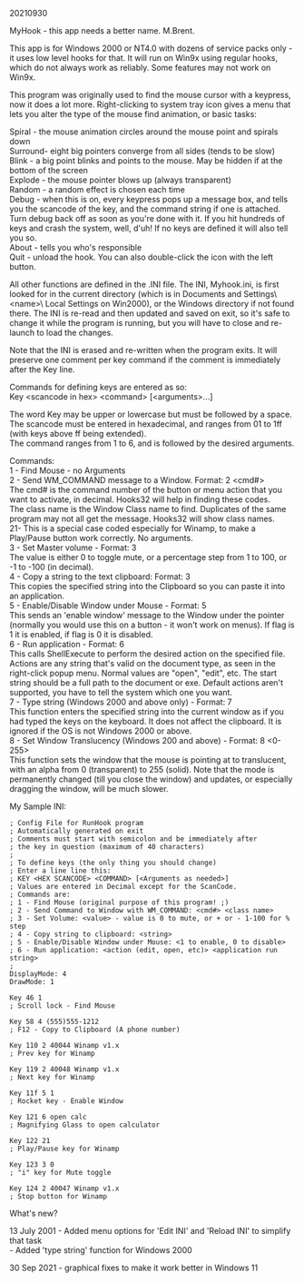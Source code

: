 20210930

MyHook - this app needs a better name. M.Brent.

This app is for Windows 2000 or NT4.0 with dozens of service packs only - 
it uses low level hooks for that. It will run on Win9x using regular hooks,
which do not always work as reliably. Some features may not work on Win9x.

This program was originally used to find the mouse cursor with a keypress, 
now it does a lot more. Right-clicking to system tray icon gives a menu 
that lets you alter the type of the mouse find animation, or basic tasks:

Spiral	- the mouse animation circles around the mouse point and spirals down\
Surround- eight big pointers converge from all sides (tends to be slow)\
Blink	- a big point blinks and points to the mouse. May be hidden if at the bottom of the screen\
Explode - the mouse pointer blows up (always transparent)\
Random	- a random effect is chosen each time\
Debug	- when this is on, every keypress pops up a message box, and tells you the scancode of the key, and the command string if one is attached. Turn debug back off as soon as you're done with it. If you hit hundreds of keys and crash the system, well, d'uh! If no keys are defined it will also tell you so.\
About	- tells you who's responsible\
Quit	- unload the hook. You can also double-click the icon with the left button.

All other functions are defined in the .INI file. The INI, Myhook.ini, is first 
looked for in the current directory (which is in Documents and Settings\\\<name\>\\
Local Settings on Win2000), or the Windows directory if not found there. The INI 
is re-read and then updated and saved on exit, so it's safe to change it while 
the program is running, but you will have to close and re-launch to load the 
changes.

Note that the INI is erased and re-written when the program exits. It will 
preserve one comment per key command if the comment is immediately after the 
Key line.

Commands for defining keys are entered as so:\
Key \<scancode in hex\> \<command\> [\<arguments\>...]

The word Key may be upper or lowercase but must be followed by a space.\
The scancode must be entered in hexadecimal, and ranges from 01 to 1ff (with keys above ff being extended).\
The command ranges from 1 to 6, and is followed by the desired arguments.

Commands:\
1 - Find Mouse - no Arguments\
2 - Send WM_COMMAND message to a Window. Format: 2 <cmd#> <class name>\
    The cmd# is the command number of the button or menu action that you want to activate, in decimal. Hooks32 will help in finding these codes.\
    The class name is the Window Class name to find. Duplicates of the same program may not all get the message. Hooks32 will show class names.\
21- This is a special case coded especially for Winamp, to make a Play/Pause button work correctly. No arguments.\
3 - Set Master volume - Format: 3 <value>\
    The value is either 0 to toggle mute, or a percentage step from 1 to 100, or -1 to -100 (in decimal).\
4 - Copy a string to the text clipboard: Format: 3 <String>\
    This copies the specified string into the Clipboard so you can paste it into an application.\
5 - Enable/Disable Window under Mouse - Format: 5 <flag>\
    This sends an 'enable window' message to the Window under the pointer (normally you would use this on a button - it won't work on menus). If flag is 1 it is enabled, if flag is 0 it is disabled.\
6 - Run application - Format: 6 <action> <start string>\
    This calls ShellExecute to perform the desired action on the specified file. Actions are any string that's valid on the document type, as seen in the right-click popup menu. Normal values are "open", "edit", etc. The start string should be a full path to the document or exe. Default actions aren't supported, you have to tell the system which one you want.\
7 - Type string (Windows 2000 and above only) - Format: 7 <string>\
	This function enters the specified string into the current window as if you had typed the keys on the keyboard. It does not affect the clipboard. It is	ignored if the OS is not Windows 2000 or above.\
8 - Set Window Translucency (Windows 200 and above) - Format: 8 <0-255>\
	This function sets the window that the mouse is pointing at to translucent,	with an alpha from 0 (transparent) to 255 (solid). Note that the mode is permanently changed (till you close the window) and updates, or especially	dragging the window, will be much slower.

My Sample INI:

```
; Config File for RunHook program
; Automatically generated on exit
; Comments must start with semicolon and be immediately after
; the key in question (maximum of 40 characters)
;
; To define keys (the only thing you should change)
; Enter a line line this:
; KEY <HEX SCANCODE> <COMMAND> [<Arguments as needed>]
; Values are entered in Decimal except for the ScanCode.
; Commands are:
; 1 - Find Mouse (original purpose of this program! ;)
; 2 - Send Command to Window with WM_COMMAND: <cmd#> <class name>
; 3 - Set Volume: <value> - value is 0 to mute, or + or - 1-100 for % step
; 4 - Copy string to clipboard: <string>
; 5 - Enable/Disable Window under Mouse: <1 to enable, 0 to disable>
; 6 - Run application: <action (edit, open, etc)> <application run string>
;
DisplayMode: 4
DrawMode: 1

Key 46 1
; Scroll lock - Find Mouse

Key 58 4 (555)555-1212
; F12 - Copy to Clipboard (A phone number)

Key 110 2 40044 Winamp v1.x
; Prev key for Winamp

Key 119 2 40048 Winamp v1.x
; Next key for Winamp

Key 11f 5 1
; Rocket key - Enable Window

Key 121 6 open calc
; Magnifying Glass to open calculator

Key 122 21
; Play/Pause key for Winamp

Key 123 3 0
; "i" key for Mute toggle 

Key 124 2 40047 Winamp v1.x
; Stop button for Winamp
```

What's new?

13 July 2001 - Added menu options for 'Edit INI' and 'Reload INI' to simplify that task\
			 - Added 'type string' function for Windows 2000

30 Sep 2021  - graphical fixes to make it work better in Windows 11

